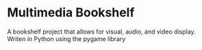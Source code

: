 # Multimedia Bookshelf

A bookshelf project that allows for visual, audio, and video display.  
Writen in Python using the pygame library
